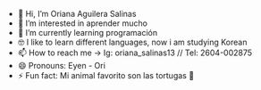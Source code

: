 - 👋 Hi, I’m Oriana Aguilera Salinas
- 👀 I’m interested in aprender mucho
- 🌱 I’m currently learning programación
- 🤓 I like to learn different languages, now i am studying Korean
- 📫 How to reach me  -> Ig: oriana_salinas13 // Tel: 2604-002875
- 😄 Pronouns: Eyen - Ori
- ⚡ Fun fact: Mi animal favorito son las tortugas 🐢

<!---
OrianaAS/OrianaAS is a ✨ special ✨ repository because its `README.md` (this file) appears on your GitHub profile.
You can click the Preview link to take a look at your changes.
--->
